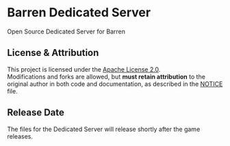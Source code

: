# Barren Dedicated Server
Open Source Dedicated Server for Barren

## License & Attribution

This project is licensed under the [Apache License 2.0](LICENSE).  
Modifications and forks are allowed, but **must retain attribution** to the original author in both code and documentation, as described in the [NOTICE](NOTICE) file.

## Release Date

The files for the Dedicated Server will release shortly after the game releases.
